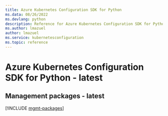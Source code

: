 ```yaml
---
title: Azure Kubernetes Configuration SDK for Python
ms.data: 08/26/2022
ms.devlang: python
description: Reference for Azure Kubernetes Configuration SDK for Python
ms.author: lmazuel
author: lmazuel
ms.service: kubernetesconfiguration
ms.topic: reference
---
```

# Azure Kubernetes Configuration SDK for Python - latest

## Management packages - latest
[!INCLUDE [mgmt-packages](kubernetes-configuration-mgmt-index.md)]